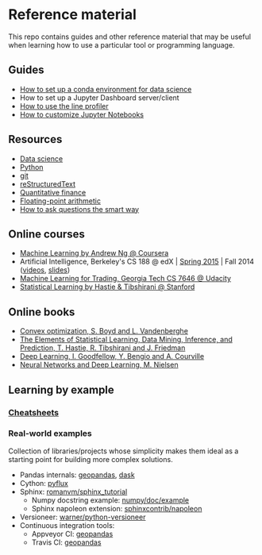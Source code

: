 # Reference material
This repo contains guides and other reference material that may be useful when learning how to use a particular tool or programming language.

## Guides
- [How to set up a conda environment for data science](guides/conda.md)
- How to set up a Jupyter Dashboard server/client
- [How to use the line profiler](guides/profiler.md)
- [How to customize Jupyter Notebooks](guides/customize_jupyter_nb.md)

## Resources
- [Data science](resources/data_science.md)
- [Python](resources/python.md)
- [git](resources/git.md)
- [reStructuredText](resources/restructuredtext.md)
- [Quantitative finance](resources/quant_finance.md)
- [Floating-point arithmetic](resources/floating_point.md)
- [How to ask questions the smart way](http://www.catb.org/~esr/faqs/smart-questions.html)

## Online courses

- [Machine Learning by Andrew Ng @ Coursera](https://www.coursera.org/learn/machine-learning)
- Artificial Intelligence, Berkeley's CS 188 @ edX | [Spring 2015](https://courses.edx.org/courses/BerkeleyX/CS188.1x-4/1T2015/20021a0a32d14a31b087db8d4bb582fd/) | Fall 2014 ([videos](https://www.youtube.com/watch?v=W1S-HSakPTM), [slides](https://edge.edx.org/courses/BerkeleyX/CS188-FA14/FA14/20021a0a32d14a31b087db8d4bb582fd/))
- [Machine Learning for Trading, Georgia Tech CS 7646 @ Udacity](https://www.udacity.com/course/machine-learning-for-trading--ud501)
- [Statistical Learning by Hastie & Tibshirani @ Stanford](https://www.r-bloggers.com/in-depth-introduction-to-machine-learning-in-15-hours-of-expert-videos/)

## Online books
- [Convex optimization, S. Boyd and L. Vandenberghe](http://stanford.edu/~boyd/cvxbook/)
- [The Elements of Statistical Learning, Data Mining, Inference, and Prediction, T. Hastie, R. Tibshirani and J. Friedman](https://statweb.stanford.edu/~tibs/ElemStatLearn/)
- [Deep Learning, I. Goodfellow, Y. Bengio and A. Courville](http://www.deeplearningbook.org/)
- [Neural Networks and Deep Learning, M. Nielsen](http://neuralnetworksanddeeplearning.com)

## Learning by example
### [Cheatsheets](cheatsheets/README.md)

### Real-world examples
Collection of libraries/projects whose simplicity makes them ideal as a starting point for building more complex solutions.
- Pandas internals: [geopandas](https://github.com/geopandas/geopandas), [dask](https://github.com/dask/dask)
- Cython: [pyflux](https://github.com/RJT1990/pyflux)
- Sphinx: [romanvm/sphinx_tutorial](https://github.com/romanvm/sphinx_tutorial)
  - Numpy docstring example: [numpy/doc/example](https://github.com/numpy/numpy/blob/master/doc/example.py)
  - Sphinx napoleon extension: [sphinxcontrib/napoleon](http://sphinxcontrib-napoleon.readthedocs.io/en/latest/sphinxcontrib.napoleon.html)
- Versioneer: [warner/python-versioneer](https://github.com/warner/python-versioneer)
- Continuous integration tools:
  - Appveyor CI: [geopandas](https://github.com/geopandas/geopandas/blob/master/appveyor.yml)
  - Travis CI: [geopandas](https://github.com/geopandas/geopandas/blob/master/.travis.yml)
